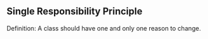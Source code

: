 ## Single Responsibility Principle ##

Definition:
A class should have one and only one reason to change. 